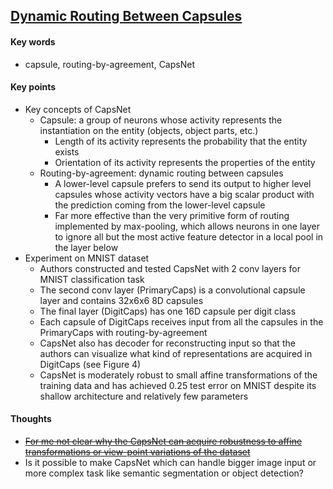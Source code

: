 ## [Dynamic Routing Between Capsules](https://arxiv.org/abs/1710.09829)

#### Key words

- capsule, routing-by-agreement, CapsNet

#### Key points

- Key concepts of CapsNet
	- Capsule: a group of neurons whose activity represents the instantiation on the entity (objects, object parts, etc.)
		- Length of its activity represents the probability that the entity exists
		- Orientation of its activity represents the properties of the entity
	- Routing-by-agreement: dynamic routing between capsules
		- A lower-level capsule prefers to send its output to higher level capsules whose activity vectors have a big scalar product with the prediction coming from the lower-level capsule
		- Far more effective than the very primitive form of routing implemented by max-pooling, which allows neurons in one layer to ignore all but the most active feature detector in a local pool in the layer below
- Experiment on MNIST dataset
	- Authors constructed and tested CapsNet with 2 conv layers for MNIST classification task
	- The second conv layer (PrimaryCaps) is a convolutional capsule layer and contains 32x6x6 8D capsules
	- The final layer (DigitCaps) has one 16D capsule per digit class 
	- Each capsule of DigitCaps receives input from all the capsules in the PrimaryCaps with routing-by-agreement
	- CapsNet also has decoder for reconstructing input so that the authors can visualize what kind of representations are acquired in DigitCaps (see Figure 4)
	- CapsNet is moderately robust to small affine transformations of the training data and has achieved 0.25 test error on MNIST despite its shallow architecture and relatively few parameters

#### Thoughts

- [~~For me not clear why the CapsNet can acquire robustness to affine transformations or view-point variations of the dataset~~](https://medium.com/@pechyonkin/understanding-hintons-capsule-networks-part-ii-how-capsules-work-153b6ade9f66)
- Is it possible to make CapsNet which can handle bigger image input or more complex task like semantic segmentation or object detection?
